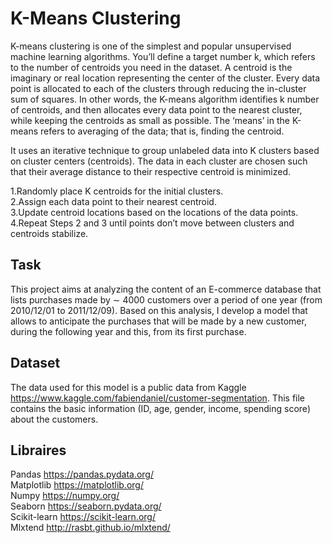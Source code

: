 # K-Means Clustering
K-means clustering is one of the simplest and popular unsupervised machine learning algorithms. You’ll define a target number k, which refers to the number of centroids you need in the dataset. A centroid is the imaginary or real location representing the center of the cluster. Every data point is allocated to each of the clusters through reducing the in-cluster sum of squares. In other words, the K-means algorithm identifies k number of centroids, and then allocates every data point to the nearest cluster, while keeping the centroids as small as possible. The ‘means’ in the K-means refers to averaging of the data; that is, finding the centroid.

It uses an iterative technique to group unlabeled data into K clusters based on cluster centers (centroids). The data in each cluster are chosen such that their average distance to their respective centroid is minimized.

1.Randomly place K centroids for the initial clusters.  
2.Assign each data point to their nearest centroid.  
3.Update centroid locations based on the locations of the data points.  
4.Repeat Steps 2 and 3 until points don’t move between clusters and centroids stabilize.  

## Task
This project aims at analyzing the content of an E-commerce database that lists purchases made by  ∼ 4000 customers over a period of one year
(from 2010/12/01 to 2011/12/09). Based on this analysis, I develop a model that allows to anticipate the purchases that will be made by a new customer, 
during the following year and this, from its first purchase.

## Dataset
The data used for this model is a public data from Kaggle https://www.kaggle.com/fabiendaniel/customer-segmentation.
This file contains the basic information (ID, age, gender, income, spending score) about the customers.

## Libraires

Pandas https://pandas.pydata.org/  
Matplotlib https://matplotlib.org/  
Numpy https://numpy.org/  
Seaborn https://seaborn.pydata.org/  
Scikit-learn https://scikit-learn.org/  
Mlxtend http://rasbt.github.io/mlxtend/  
